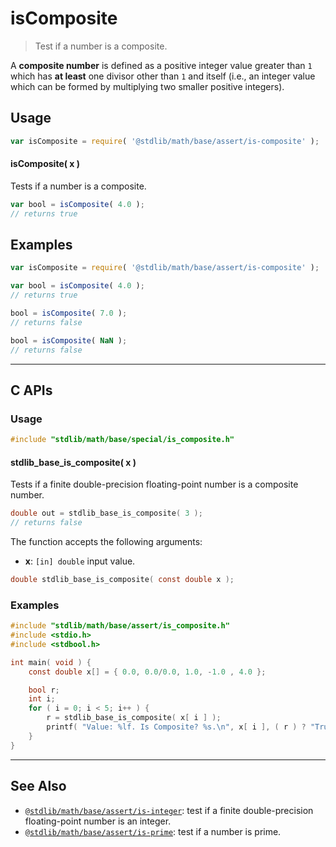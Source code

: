 <!--

@license Apache-2.0

Copyright (c) 2020 The Stdlib Authors.

Licensed under the Apache License, Version 2.0 (the "License");
you may not use this file except in compliance with the License.
You may obtain a copy of the License at

   http://www.apache.org/licenses/LICENSE-2.0

Unless required by applicable law or agreed to in writing, software
distributed under the License is distributed on an "AS IS" BASIS,
WITHOUT WARRANTIES OR CONDITIONS OF ANY KIND, either express or implied.
See the License for the specific language governing permissions and
limitations under the License.

-->

# isComposite

> Test if a number is a composite.

<section class="intro">

A **composite number** is defined as a positive integer value greater than `1` which has **at least** one divisor other than `1` and itself (i.e., an integer value which can be formed by multiplying two smaller positive integers).

</section>

<!-- /.intro -->

<section class="usage">

## Usage

```javascript
var isComposite = require( '@stdlib/math/base/assert/is-composite' );
```

#### isComposite( x )

Tests if a number is a composite.

```javascript
var bool = isComposite( 4.0 );
// returns true
```

</section>

<!-- /.usage -->

<section class="notes">

</section>

<!-- /.notes -->

<section class="examples">

## Examples

<!-- eslint no-undef: "error" -->

```javascript
var isComposite = require( '@stdlib/math/base/assert/is-composite' );

var bool = isComposite( 4.0 );
// returns true

bool = isComposite( 7.0 );
// returns false

bool = isComposite( NaN );
// returns false
```

</section>

<!-- /.examples -->

<!-- C interface documentation. -->

* * *

<section class="c">

## C APIs

<!-- Section to include introductory text. Make sure to keep an empty line after the intro `section` element and another before the `/section` close. -->

<section class="intro">

</section>

<!-- /.intro -->

<!-- C usage documentation. -->

<section class="usage">

### Usage

```c
#include "stdlib/math/base/special/is_composite.h"
```

#### stdlib_base_is_composite( x )

Tests if a finite double-precision floating-point number is a composite number.

```c
double out = stdlib_base_is_composite( 3 );
// returns false
```

The function accepts the following arguments:

-   **x**: `[in] double` input value.

```c
double stdlib_base_is_composite( const double x );
```

</section>

<!-- /.usage -->

<!-- C API usage notes. Make sure to keep an empty line after the `section` element and another before the `/section` close. -->

<section class="notes">

</section>

<!-- /.notes -->

<!-- C API usage examples. -->

<section class="examples">

### Examples

```c
#include "stdlib/math/base/assert/is_composite.h"
#include <stdio.h>
#include <stdbool.h>

int main( void ) {
    const double x[] = { 0.0, 0.0/0.0, 1.0, -1.0 , 4.0 };

    bool r;
    int i;
    for ( i = 0; i < 5; i++ ) {
        r = stdlib_base_is_composite( x[ i ] );
        printf( "Value: %lf. Is Composite? %s.\n", x[ i ], ( r ) ? "True" : "False" );
    }
}
```

</section>

<!-- /.examples -->

</section>

<!-- /.c -->


<!-- Section for related `stdlib` packages. Do not manually edit this section, as it is automatically populated. -->

<section class="related">

* * *

## See Also

-   <span class="package-name">[`@stdlib/math/base/assert/is-integer`][@stdlib/math/base/assert/is-integer]</span><span class="delimiter">: </span><span class="description">test if a finite double-precision floating-point number is an integer.</span>
-   <span class="package-name">[`@stdlib/math/base/assert/is-prime`][@stdlib/math/base/assert/is-prime]</span><span class="delimiter">: </span><span class="description">test if a number is prime.</span>

</section>

<!-- /.related -->

<!-- Section for all links. Make sure to keep an empty line after the `section` element and another before the `/section` close. -->

<section class="links">

<!-- <related-links> -->

[@stdlib/math/base/assert/is-integer]: https://github.com/stdlib-js/stdlib/tree/develop/lib/node_modules/%40stdlib/math/base/assert/is-integer

[@stdlib/math/base/assert/is-prime]: https://github.com/stdlib-js/stdlib/tree/develop/lib/node_modules/%40stdlib/math/base/assert/is-prime

<!-- </related-links> -->

</section>

<!-- /.links -->
